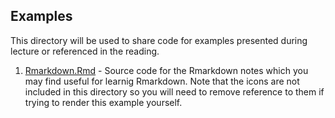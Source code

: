 ## Examples

This directory will be used to share code for examples presented during
lecture or referenced in the reading.  

1. [Rmarkdown.Rmd](./Rmarkdown.Rmd) - Source code for the Rmarkdown notes
   which you may find useful for learnig Rmarkdown.  Note that the icons are
   not included in this directory so you will need to remove reference to them
   if trying to render this example yourself.

